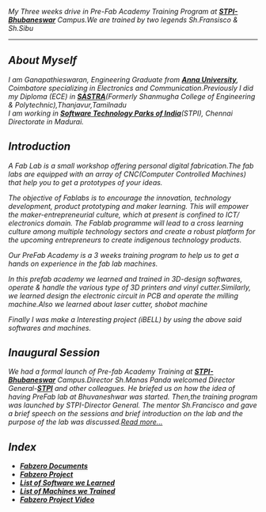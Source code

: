 *My Three weeks drive in Pre-Fab Academy Training Program at [**STPI- Bhubaneswar**](http://www.bbs.stpi.in/)  Campus.We are trained by two legends Sh.Fransisco & Sh.Sibu*
___________________________________________________________________________________________________________
***About Myself*** 
-----------------------------------------------------------------------------------------------------------
*I am Ganapathieswaran, Engineering Graduate from [**Anna University**](http://www.aurcc.ac.in/), Coimbatore specializing in Electronics and Communication.Previously I did my Diploma (ECE) in [**SASTRA**](https://www.sastra.edu/)(Formerly Shanmugha College of Engineering & Polytechnic),Thanjavur,Tamilnadu*  
*I am working in [**Software Technology Parks of India**](https://www.chennai.stpi.in)(STPI), Chennai Directorate in Madurai.*
           
***Introduction*** 
---------------------------------------------------------------------------------------------------------- 
*A Fab Lab is a small workshop offering personal digital fabrication.The fab labs are equipped with an array of CNC(Computer Controlled Machines) that help you to get a prototypes of your ideas.*

*The objective of Fablabs is to encourage the innovation, technology development, product prototyping and maker learning. This will empower the maker-entrepreneurial culture, which at present is confined to ICT/ electronics domain. The Fablab programme will lead to a cross learning culture among multiple technology sectors and create a robust platform for the upcoming entrepreneurs to create indigenous technology products.*  

*Our PreFab Academy is a 3 weeks training program to help us to get a hands on experience in the fab lab machines.* 

*In this prefab academy we learned and trained in 3D-design softwares, operate & handle the various type of 3D printers and vinyl cutter.Similarly, we learned design the electronic circuit in PCB and operate the milling machine.Also we learned about laser cutter, shobot machine*

*Finally I was make a Interesting project (iBELL) by using the above said softwares and machines.*

 ***Inaugural Session*** 
 --------------------------------------------------------------------------------------------------------- 
 *We had a formal launch of Pre-fab Academy Training at [**STPI- Bhubaneswar**](http://www.bbs.stpi.in/) Campus.Director Sh.Manas Panda welcomed Director General-[**STPI**](https://www.stpi.in/) and other colleagues. He briefed us on how the idea of having PreFab lab at Bhuvaneshwar was started. Then,the training program was launched by STPI-Director General. The mentor Sh.Francisco and gave a brief speech on the sessions and brief introduction on the lab and the purpose of the lab was discussed.[*Read more...*](/md-files/Inauguration.md)*

 
***Index***
--------------------------------------------------------------------------------------------------------------
- [***Fabzero Documents***](/md-files/fabzero-docs.md)
- [***Fabzero Project***](/md-files/project.md)
- [***List of Software we Learned***](/md-files/softwares.md)
- [***List of Machines we Trained***](/md-files/machines.md)
- [***Fabzero Project Video***](/img/Final-Video.mp4)







